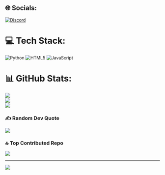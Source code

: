 
## 🌐 Socials:
[![Discord](https://img.shields.io/badge/Discord-%237289DA.svg?logo=discord&logoColor=white)](https://discord.gg/2nYgAHhJ) 

# 💻 Tech Stack:
![Python](https://img.shields.io/badge/python-3670A0?style=plastic&logo=python&logoColor=ffdd54) ![HTML5](https://img.shields.io/badge/html5-%23E34F26.svg?style=plastic&logo=html5&logoColor=white) ![JavaScript](https://img.shields.io/badge/javascript-%23323330.svg?style=plastic&logo=javascript&logoColor=%23F7DF1E)
# 📊 GitHub Stats:
![](https://github-readme-stats.vercel.app/api?username=amangautamdecv&theme=dark&hide_border=false&include_all_commits=true&count_private=true)<br/>
![](https://github-readme-streak-stats.herokuapp.com/?user=amangautamdecv&theme=dark&hide_border=false)<br/>
![](https://github-readme-stats.vercel.app/api/top-langs/?username=amangautamdecv&theme=dark&hide_border=false&include_all_commits=true&count_private=true&layout=compact)

### ✍️ Random Dev Quote
![](https://quotes-github-readme.vercel.app/api?type=horizontal&theme=radical)

### 🔝 Top Contributed Repo
![](https://github-contributor-stats.vercel.app/api?username=amangautamdecv&limit=5&theme=dark&combine_all_yearly_contributions=true)

---
[![](https://visitcount.itsvg.in/api?id=amangautamdecv&icon=2&color=0)](https://visitcount.itsvg.in)

<!-- Proudly created with GPRM ( https://gprm.itsvg.in ) -->
